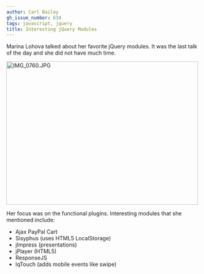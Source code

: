 ```yaml
---
author: Carl Bailey
gh_issue_number: 634
tags: javascript, jquery
title: Interesting jQuery Modules
---
```




Marina Lohova talked about her favorite jQuery modules. It was the last talk of the day and she did not have much time.

<a href="https://www.flickr.com/photos/80083124@N08/7369948058/" title="IMG_0760.JPG by endpoint920, on Flickr"><img alt="IMG_0760.JPG" height="375" src="/blog/2012/06/13/interesting-jquery-modules/image-0.jpeg" width="500"/></a>

Her focus was on the functional plugins. Interesting modules that she mentioned include:

- Ajax PayPal Cart
- Sisyphus (uses HTML5 LocalStorage)
- jImpress (presentations)
- jPlayer (HTML5)
- ResponseJS
- lqTouch (adds mobile events like swipe)


